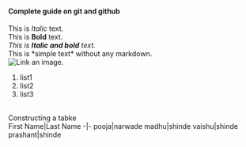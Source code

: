 #### Complete guide on git and github
This is *Italic* text.<br>
This is **Bold** text.<br>
*This is **Italic and bold** text.*<br>
This is \*simple text\* without any markdown.<br>
![Link an image.](/learn/azure-devops/shared/media/mara.png)<br>
1. list1
2. list2
3. list3
<br>
Constructing a tabke<br>
First Name|Last Name
-|-
pooja|narwade
madhu|shinde
vaishu|shinde
prashant|shinde
